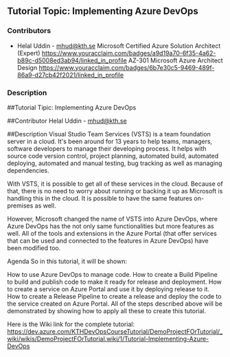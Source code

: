 ## Tutorial Topic: Implementing Azure DevOps

### Contributors

* Helal Uddin - mhud@kth.se
Microsoft Certified Azure Solution Architect (Expert)
https://www.youracclaim.com/badges/a9d19a70-6f35-4a62-b89c-d5008ed3ab94/linked_in_profile 
AZ-301 Microsoft Azure Architect Design
https://www.youracclaim.com/badges/6b7e30c5-9469-489f-86a9-d27cb42f2021/linked_in_profile 

### Description

##Tutorial Tipic: Implementing Azure DevOps

##Contributor
Helal Uddin - mhud@kth.se

##Description
Visual Studio Team Services (VSTS) is a team foundation server in a cloud. It's been around for 13 years to help teams, managers, software developers to manage their developing process. It helps with source code version control, project planning, automated build, automated deploying, automated and manual testing, bug tracking as well as managing dependencies.

With VSTS, it is possible to get all of these services in the cloud. Because of that, there is no need to worry about running or backing it up as Microsoft is handling this in the cloud. It is possible to have the same features on-premises as well.

However, Microsoft changed the name of VSTS into Azure DevOps, where Azure DevOps has the not only same functionalities but more features as well. All of the tools and extensions in the Azure Portal (that offer services that can be used and connected to the features in Azure DevOps) have been modified too.

Agenda
So in this tutorial, it will be shown:

How to use Azure DevOps to manage code.
How to create a Build Pipeline to build and publish code to make it ready for release and deployment.
How to create a service on Azure Portal and use it by deploying release to it.
How to create a Release Pipeline to create a release and deploy the code to the service created on Azure Portal.
All of the steps described above will be demonstrated by showing how to apply all these to create this tutorial.

Here is the Wiki link for the complete tutorial: https://dev.azure.com/KTHDevOpsCourseTutorial/DemoProjectFOrTutorial/_wiki/wikis/DemoProjectFOrTutorial.wiki/1/Tutorial-Implementing-Azure-DevOps
